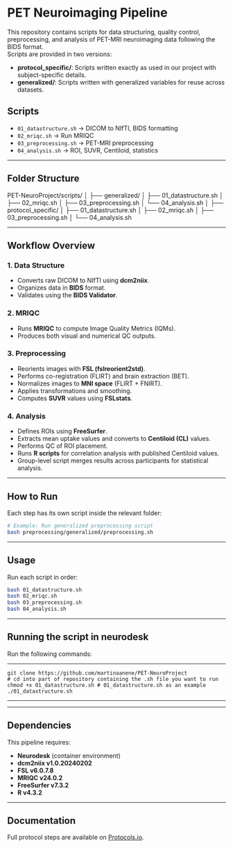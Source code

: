# PET Neuroimaging Pipeline

This repository contains scripts for data structuring, quality control, preprocessing, and analysis of PET-MRI neuroimaging data following the BIDS format.  
Scripts are provided in two versions:
- **protocol_specific/**: Scripts written exactly as used in our project with subject-specific details.
- **generalized/**: Scripts written with generalized variables for reuse across datasets.

## Scripts
- `01_datastructure.sh` → DICOM to NIfTI, BIDS formatting 
- `02_mriqc.sh` → Run MRIQC
- `03_preprocessing.sh` → PET-MRI preprocessing
- `04_analysis.sh` → ROI, SUVR, Centiloid, statistics

---

## Folder Structure
PET-NeuroProject/scripts/
│
├── generalized/
│   ├── 01_datastructure.sh
│   ├── 02_mriqc.sh
│   ├── 03_preprocessing.sh
│   └── 04_analysis.sh
│
├── protocol_specific/
│   ├── 01_datastructure.sh
│   ├── 02_mriqc.sh
│   ├── 03_preprocessing.sh
│   └── 04_analysis.sh

---

## Workflow Overview

### 1. Data Structure
- Converts raw DICOM to NIfTI using **dcm2niix**.  
- Organizes data in **BIDS** format.  
- Validates using the **BIDS Validator**.  

### 2. MRIQC
- Runs **MRIQC** to compute Image Quality Metrics (IQMs).  
- Produces both visual and numerical QC outputs.  

### 3. Preprocessing
- Reorients images with **FSL (fslreorient2std)**.  
- Performs co-registration (FLIRT) and brain extraction (BET).  
- Normalizes images to **MNI space** (FLIRT + FNIRT).  
- Applies transformations and smoothing.  
- Computes **SUVR** values using **FSLstats**.  

### 4. Analysis
- Defines ROIs using **FreeSurfer**.  
- Extracts mean uptake values and converts to **Centiloid (CL)** values.  
- Performs QC of ROI placement.  
- Runs **R scripts** for correlation analysis with published Centiloid values.  
- Group-level script merges results across participants for statistical analysis.  

---

## How to Run
Each step has its own script inside the relevant folder:  

```bash
# Example: Run generalized preprocessing script
bash preprocessing/generalized/preprocessing.sh
``` 

---

## Usage
Run each script in order:

```bash
bash 01_datastructure.sh
bash 02_mriqc.sh
bash 03_preprocessing.sh
bash 04_analysis.sh
```

---

## Running the script in neurodesk
Run the following commands:

--- 
    git clone https://github.com/martinaanene/PET-NeuroProject
    # cd into part of repository containing the .sh file you want to run
    chmod +x 01_datastructure.sh # 01_datastructure.sh as an example
    ./01_datastructure.sh
---


---

## Dependencies
This pipeline requires:

- **Neurodesk** (container environment)  
- **dcm2niix v1.0.20240202**  
- **FSL v6.0.7.8**  
- **MRIQC v24.0.2**  
- **FreeSurfer v7.3.2**  
- **R v4.3.2**

---

## Documentation
Full protocol steps are available on [Protocols.io](https://www.protocols.io/private/7660A61B845711F093A30A58A9FEAC02).
